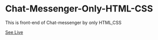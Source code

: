 # Chat-Messenger-Only-HTML-CSS

This is front-end of Chat-messenger by only HTML,CSS

[See Live](https://a-awad1.github.io/Chat-Messenger-Only-HTML-CSS/)
